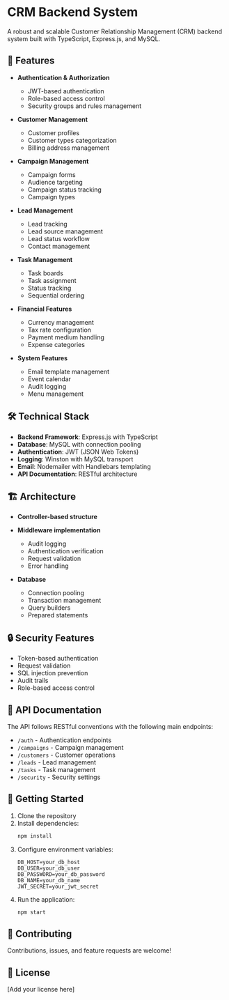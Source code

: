 # CRM Backend System

A robust and scalable Customer Relationship Management (CRM) backend system built with TypeScript, Express.js, and MySQL.

## 🚀 Features

- **Authentication & Authorization**
  - JWT-based authentication
  - Role-based access control
  - Security groups and rules management

- **Customer Management**
  - Customer profiles
  - Customer types categorization
  - Billing address management

- **Campaign Management**
  - Campaign forms
  - Audience targeting
  - Campaign status tracking
  - Campaign types

- **Lead Management**
  - Lead tracking
  - Lead source management
  - Lead status workflow
  - Contact management

- **Task Management**
  - Task boards
  - Task assignment
  - Status tracking
  - Sequential ordering

- **Financial Features**
  - Currency management
  - Tax rate configuration
  - Payment medium handling
  - Expense categories

- **System Features**
  - Email template management
  - Event calendar
  - Audit logging
  - Menu management

## 🛠️ Technical Stack

- **Backend Framework**: Express.js with TypeScript
- **Database**: MySQL with connection pooling
- **Authentication**: JWT (JSON Web Tokens)
- **Logging**: Winston with MySQL transport
- **Email**: Nodemailer with Handlebars templating
- **API Documentation**: RESTful architecture

## 🏗️ Architecture

- **Controller-based structure**
- **Middleware implementation**
  - Audit logging
  - Authentication verification
  - Request validation
  - Error handling

- **Database**
  - Connection pooling
  - Transaction management
  - Query builders
  - Prepared statements

## 🔒 Security Features

- Token-based authentication
- Request validation
- SQL injection prevention
- Audit trails
- Role-based access control

## 📝 API Documentation

The API follows RESTful conventions with the following main endpoints:

- `/auth` - Authentication endpoints
- `/campaigns` - Campaign management
- `/customers` - Customer operations
- `/leads` - Lead management
- `/tasks` - Task management
- `/security` - Security settings

## 🚀 Getting Started

1. Clone the repository
2. Install dependencies:
   ```bash
   npm install
   ```
3. Configure environment variables:
   ```env
   DB_HOST=your_db_host
   DB_USER=your_db_user
   DB_PASSWORD=your_db_password
   DB_NAME=your_db_name
   JWT_SECRET=your_jwt_secret
   ```
4. Run the application:
   ```bash
   npm start
   ```

## 🤝 Contributing

Contributions, issues, and feature requests are welcome!

## 📄 License

[Add your license here]
